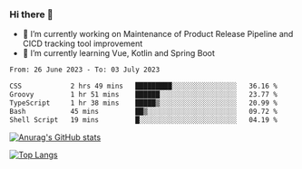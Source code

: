 ### Hi there 👋

- 🔭 I’m currently working on Maintenance of Product Release Pipeline and CICD tracking tool improvement
- 🌱 I’m currently learning Vue, Kotlin and Spring Boot

<!--START_SECTION:waka-->

```txt
From: 26 June 2023 - To: 03 July 2023

CSS            2 hrs 49 mins   █████████░░░░░░░░░░░░░░░░   36.16 %
Groovy         1 hr 51 mins    ██████░░░░░░░░░░░░░░░░░░░   23.77 %
TypeScript     1 hr 38 mins    █████▒░░░░░░░░░░░░░░░░░░░   20.99 %
Bash           45 mins         ██▒░░░░░░░░░░░░░░░░░░░░░░   09.72 %
Shell Script   19 mins         █░░░░░░░░░░░░░░░░░░░░░░░░   04.19 %
```

<!--END_SECTION:waka-->

[![Anurag's GitHub stats](https://github-readme-stats.vercel.app/api?username=yunhao981&show_icons=true&theme=solarized-dark)](https://github.com/anuraghazra/github-readme-stats)

[![Top Langs](https://github-readme-stats.vercel.app/api/top-langs/?username=yunhao981&theme=solarized-dark&layout=compact)](https://github.com/anuraghazra/github-readme-stats)

<!--
**yunhao981/yunhao981** is a ✨ _special_ ✨ repository because its `README.md` (this file) appears on your GitHub profile.

Here are some ideas to get you started:

- 🔭 I’m currently working on Maintenance of Release Pipeline and CICD tracking tool improvement
- 🌱 I’m currently learning Vue, Kotlin and Spring Boot
- 👯 I’m looking to collaborate on ...
- 🤔 I’m looking for help with ...
- 💬 Ask me about ...
- 📫 How to reach me: ...
- 😄 Pronouns: ...
- ⚡ Fun fact: ...
-->


